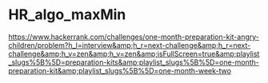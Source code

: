 # HR_algo_maxMin
https://www.hackerrank.com/challenges/one-month-preparation-kit-angry-children/problem?h_l=interview&amp;h_r=next-challenge&amp;h_r=next-challenge&amp;h_v=zen&amp;h_v=zen&amp;isFullScreen=true&amp;playlist_slugs%5B%5D=preparation-kits&amp;playlist_slugs%5B%5D=one-month-preparation-kit&amp;playlist_slugs%5B%5D=one-month-week-two
